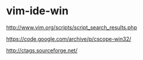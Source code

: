# vim-ide-win

http://www.vim.org/scripts/script_search_results.php

https://code.google.com/archive/p/cscope-win32/

http://ctags.sourceforge.net/
